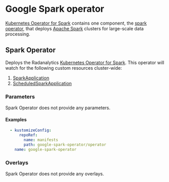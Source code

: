 # Google Spark operator

[Kubernetes Operator for Spark](https://github.com/GoogleCloudPlatform/spark-on-k8s-operator) contains one component, the [spark operator](#spark-operator), that deploys [Apache Spark](https://spark.apache.org) clusters for large-scale data processing.

## Spark Operator

Deploys the Radanalytics [Kubernetes Operator for Spark](https://github.com/GoogleCloudPlatform/spark-on-k8s-operator). This operator will watch for the following custom resources cluster-wide:

1. [SparkApplication](https://github.com/GoogleCloudPlatform/spark-on-k8s-operator/blob/master/docs/user-guide.md#using-a-sparkapplication)
2. [ScheduledSparkApplication](https://github.com/GoogleCloudPlatform/spark-on-k8s-operator/blob/master/docs/user-guide.md#running-spark-applications-on-a-schedule-using-a-scheduledsparkapplication)

### Parameters

Spark Operator does not provide any parameters.

#### Examples

```yaml
  - kustomizeConfig:
      repoRef:
        name: manifests
        path: google-spark-operator/operator
    name: google-spark-operator
```

### Overlays

Spark Operator does not provide any overlays.
